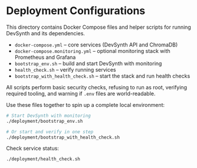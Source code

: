 # Deployment Configurations

This directory contains Docker Compose files and helper scripts for running DevSynth and its dependencies.

- `docker-compose.yml` – core services (DevSynth API and ChromaDB)
- `docker-compose.monitoring.yml` – optional monitoring stack with Prometheus and Grafana
- `bootstrap_env.sh` – build and start DevSynth with monitoring
- `health_check.sh` – verify running services
- `bootstrap_with_health_check.sh` – start the stack and run health checks

All scripts perform basic security checks, refusing to run as root,
verifying required tooling, and warning if `.env` files are world-readable.

Use these files together to spin up a complete local environment:

```bash
# Start DevSynth with monitoring
./deployment/bootstrap_env.sh

# Or start and verify in one step
./deployment/bootstrap_with_health_check.sh
```

Check service status:

```bash
./deployment/health_check.sh
```
